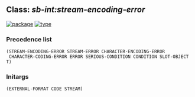## Class: ***sb-int:stream-encoding-error***
[![package](https://img.shields.io/badge/Package-SB--INT-5f9ea0.svg?style=social&colorA=999999)](../) [![type](https://img.shields.io/badge/Type-Class-5f9ea0.svg?style=social&colorA=999999)](../#class) 
### Precedence list
```
(STREAM-ENCODING-ERROR STREAM-ERROR CHARACTER-ENCODING-ERROR
 CHARACTER-CODING-ERROR ERROR SERIOUS-CONDITION CONDITION SLOT-OBJECT T)
```
### Initargs
```
(EXTERNAL-FORMAT CODE STREAM)
```
